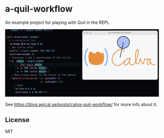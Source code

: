 # a-quil-workflow

An example project for playing with Quil in the REPL

![](inline-def-quil-loop.gif)

See https://blog.agical.se/posts/calva-quil-workflow/ for more info about it.

## License

MIT